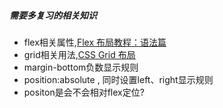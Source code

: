 ##### 需要多复习的相关知识

- flex相关属性,[Flex 布局教程：语法篇](http://www.ruanyifeng.com/blog/2015/07/flex-grammar.html)
- grid相关用法,[CSS Grid 布局](http://www.css88.com/archives/8506)
- margin-bottom负数显示规则
- position:absolute , 同时设置left、right显示规则
- positon是会不会相对flex定位?